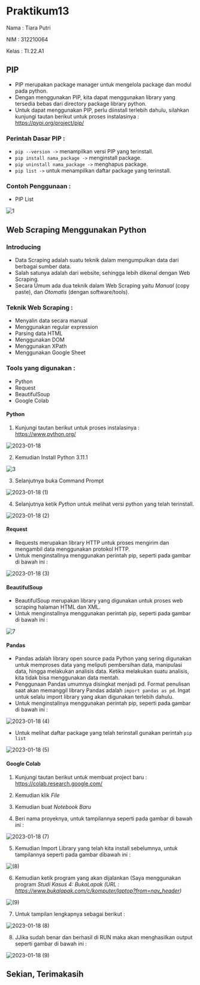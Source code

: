 # Praktikum13

Nama : Tiara Putri

NIM : 312210064

Kelas : TI.22.A1

## PIP
- PIP merupakan package manager untuk mengelola package dan modul pada python.
- Dengan menggunakan PIP, kita dapat menggunakan library yang tersedia bebas dari directory package library python.
- Untuk dapat menggunakan PIP, perlu diinstall terlebih dahulu, silahkan kunjungi tautan berikut untuk proses instalasinya : https://pypi.org/project/pip/

### Perintah Dasar PIP :
- `pip --version ->` menampilkan versi PIP yang terinstall.
- `pip install nama_package ->` menginstall package.
- `pip uninstall nama_package ->` menghapus package.
- `pip list ->` untuk menampilkan daftar package yang terinstall.

### Contoh Penggunaan :
- PIP List

![1](https://user-images.githubusercontent.com/115867244/212940981-3c0db318-7855-44fa-a4cb-c8c427361571.png)

## Web Scraping Menggunakan Python
### Introducing
- Data Scraping adalah suatu teknik dalam mengumpulkan data dari berbagai sumber data.
- Salah satunya adalah dari website, sehingga lebih dikenal dengan Web Scraping.
- Secara Umum ada dua teknik dalam Web Scraping yaitu *Manual* (copy paste), dan *Otomatis* (dengan software/tools).

### Teknik Web Scraping :
- Menyalin data secara manual
- Menggunakan regular expression
- Parsing data HTML
- Menggunakan DOM
- Menggunakan XPath
- Menggunakan Google Sheet

### Tools yang digunakan :
- Python
- Request
- BeautifulSoup
- Google Colab

#### Python 
1. Kunjungi tautan berikut untuk proses instalasinya : https://www.python.org/

![2023-01-18](https://user-images.githubusercontent.com/115775237/213109514-0d63a4d3-8345-4fe0-ae84-e88b1f227f03.png)

2. Kemudian Install Python 3.11.1

![3](https://user-images.githubusercontent.com/115867244/212943159-b545c549-fbfa-421e-84c2-3ee087a86180.png)


3. Selanjutnya buka Command Prompt

![2023-01-18 (1)](https://user-images.githubusercontent.com/115775237/213109657-09ee498c-efcb-42b8-abd8-028c3ce8a437.png)

4. Selanjutnya ketik *Python* untuk melihat versi python yang telah terinstall.

![2023-01-18 (2)](https://user-images.githubusercontent.com/115775237/213109741-035edc37-3acb-433e-a179-280d2eae0591.png)

#### Request
- Requests merupakan library HTTP untuk proses mengirim dan mengambil data menggunakan protokol HTTP.
- Untuk menginstallnya menggunakan perintah pip, seperti pada gambar di bawah ini :

![2023-01-18 (3)](https://user-images.githubusercontent.com/115775237/213109914-b4af8c19-2d74-4dc3-862e-bf715191065a.png)

#### BeautifulSoup
- BeautifulSoup merupakan library yang digunakan untuk proses web scraping halaman HTML dan XML.
- Untuk menginstallnya menggunakan perintah pip, seperti pada gambar di bawah ini :

![7](https://user-images.githubusercontent.com/115867244/212944810-d6112c70-2f13-42f0-91ec-2cfead6898a2.png)

#### Pandas
- Pandas adalah library open source pada Python yang sering digunakan untuk memproses data yang meliputi pembersihan data, manipulasi data, hingga melakukan analisis data. Ketika melakukan suatu analisis, kita tidak bisa menggunakan data mentah.
- Penggunaan Pandas umumnya disingkat menjadi pd. Format penulisan saat akan memanggil library Pandas adalah `import pandas as pd`. Ingat untuk selalu import library yang akan digunakan terlebih dahulu.
- Untuk menginstallnya menggunakan perintah pip, seperti pada gambar di bawah ini :

![2023-01-18 (4)](https://user-images.githubusercontent.com/115775237/213109986-e4dc8b02-4439-4dfd-a209-3239881dac74.png)

- Untuk melihat daftar package yang telah terinstall gunakan perintah `pip list`

![2023-01-18 (5)](https://user-images.githubusercontent.com/115775237/213110065-acfad274-d834-4a93-96e7-5311cad00ec1.png)

#### Google Colab 
1. Kunjungi tautan berikut untuk membuat project baru : https://colab.research.google.com/

2. Kemudian klik *File*

3. Kemudian buat *Notebook Baru*

4. Beri nama proyeknya, untuk tampilannya seperti pada gambar di bawah ini :

![2023-01-18 (7)](https://user-images.githubusercontent.com/115775237/213110167-8a540a67-0e37-4c4d-9088-6dcff18d5138.png)

5. Kemudian Import Library yang telah kita install sebelumnya, untuk tampilannya seperti pada gambar dibawah ini :

![(8)](https://user-images.githubusercontent.com/115775237/213110978-56d1aea0-8a16-4c49-b3f0-2d12138f9abb.png)

6. Kemudian ketik program yang akan dijalankan (Saya menggunakan program *Studi Kasus 4: BukaLapak (URL : https://www.bukalapak.com/c/komputer/laptop?from=nav_header)*

![(9)](https://user-images.githubusercontent.com/115775237/213110915-5fda97c9-b78f-4646-87a8-aaffe969254d.png)

7. Untuk tampilan lengkapnya sebagai berikut :

![2023-01-18 (8)](https://user-images.githubusercontent.com/115775237/213111060-4e8bf4da-0515-4d85-898a-deb985a0e697.png)

8. JJika sudah benar dan berhasil di RUN maka akan menghasilkan output seperti gambar di bawah ini :

![2023-01-18 (9)](https://user-images.githubusercontent.com/115775237/213111117-9b38fb2d-a0e6-4846-84b1-f194309e4c3e.png)

## Sekian, Terimakasih

